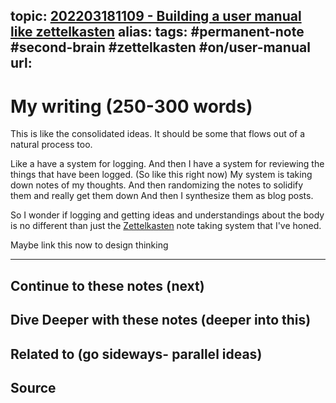 topic: [202203181109 - Building a user manual like zettelkasten](.md)
alias: 
tags: #permanent-note #second-brain #zettelkasten #on/user-manual 
url: 
---

# My writing (250-300 words)
This is like the consolidated ideas.
It should be some that flows out of a natural process too.

Like a have a system for logging.
And then I have a system for reviewing the things that have been logged.
(So like this right now)
My system is taking down notes of my thoughts.
And then randomizing the notes to solidify them and really get them down
And then I synthesize them as blog posts.

So I wonder if logging and getting ideas and understandings about the body is no different than just the [Zettelkasten](Notes/Zettelkasten.md) note taking system that I've honed.

Maybe link this now to design thinking

---
## Continue to these notes (next)

## Dive Deeper with these notes (deeper into this)
		
## Related to (go sideways- parallel ideas)
	
## Source